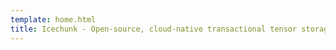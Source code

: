 ```yaml
---
template: home.html
title: Icechunk - Open-source, cloud-native transactional tensor storage engine
---
```

